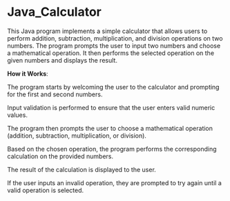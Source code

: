 # Java_Calculator
This Java program implements a simple calculator that allows users to perform addition, subtraction, multiplication, and division operations on two numbers. 
The program prompts the user to input two numbers and choose a mathematical operation. It then performs the selected operation on the given numbers and displays the result.

**How it Works**:

The program starts by welcoming the user to the calculator and prompting for the first and second numbers.

Input validation is performed to ensure that the user enters valid numeric values.

The program then prompts the user to choose a mathematical operation (addition, subtraction, multiplication, or division).

Based on the chosen operation, the program performs the corresponding calculation on the provided numbers.

The result of the calculation is displayed to the user.

If the user inputs an invalid operation, they are prompted to try again until a valid operation is selected.

